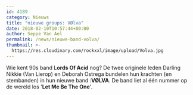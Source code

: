 ```yaml
---
id: 4189
category: Nieuws
title: "nieuwe groups: VØlva"
date: 2018-02-10T10:57:44+00:00
author: Seppe Van Ael
permalink: /news/nieuwe-band-volva/
thumbnail: >-
  https://res.cloudinary.com/rockxxl/image/upload/Volva.jpg
---
```

Wie kent 90s band L**ords Of Acid** nog? De twee originele leden Darling Nikkie (Van Lierop) en Deborah Ostrega bundelen hun krachten (en stembanden) in hun nieuwe band :**VØLVA**. De band liet al één nummer op de wereld los '**Let Me Be The One**'.
